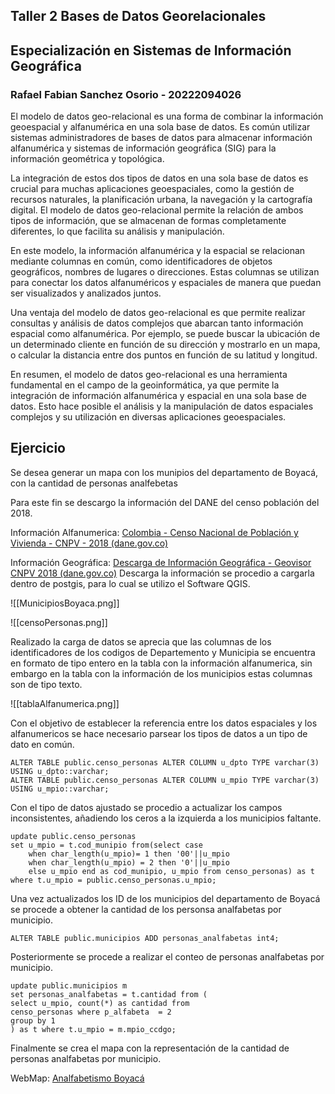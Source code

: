 ## Taller 2 Bases de Datos Georelacionales
## Especialización en Sistemas de Información Geográfica

### Rafael Fabian Sanchez Osorio - 20222094026

El modelo de datos geo-relacional es una forma de combinar la información geoespacial y alfanumérica en una sola base de datos. Es común utilizar sistemas administradores de bases de datos para almacenar información alfanumérica y sistemas de información geográfica (SIG) para la información geométrica y topológica.

La integración de estos dos tipos de datos en una sola base de datos es crucial para muchas aplicaciones geoespaciales, como la gestión de recursos naturales, la planificación urbana, la navegación y la cartografía digital. El modelo de datos geo-relacional permite la relación de ambos tipos de información, que se almacenan de formas completamente diferentes, lo que facilita su análisis y manipulación.

En este modelo, la información alfanumérica y la espacial se relacionan mediante columnas en común, como identificadores de objetos geográficos, nombres de lugares o direcciones. Estas columnas se utilizan para conectar los datos alfanuméricos y espaciales de manera que puedan ser visualizados y analizados juntos.

Una ventaja del modelo de datos geo-relacional es que permite realizar consultas y análisis de datos complejos que abarcan tanto información espacial como alfanumérica. Por ejemplo, se puede buscar la ubicación de un determinado cliente en función de su dirección y mostrarlo en un mapa, o calcular la distancia entre dos puntos en función de su latitud y longitud.

En resumen, el modelo de datos geo-relacional es una herramienta fundamental en el campo de la geoinformática, ya que permite la integración de información alfanumérica y espacial en una sola base de datos. Esto hace posible el análisis y la manipulación de datos espaciales complejos y su utilización en diversas aplicaciones geoespaciales.


## Ejercicio

Se desea generar un mapa con los munipios del departamento de Boyacá,  con la cantidad de personas analfebetas

Para este fin se descargo la información del DANE del censo población del 2018.

Información Alfanumerica: [Colombia - Censo Nacional de Población y Vivienda - CNPV - 2018 (dane.gov.co)](https://microdatos.dane.gov.co/index.php/catalog/643/get-microdata)

Información Geográfica: [Descarga de Información Geográfica - Geovisor CNPV 2018 (dane.gov.co)](https://geoportal.dane.gov.co/servicios/descarga-y-metadatos/visor-descarga-geovisores/)
Descarga la información se procedio a cargarla dentro de postgis, para lo cual se utilizo el Software QGIS.


![[MunicipiosBoyaca.png]]


![[censoPersonas.png]]

Realizado la carga de datos se aprecia  que las columnas de los identificadores de los codigos de Departemento y Municipia se encuentra en formato de tipo entero en la tabla con la información alfanumerica, sin embargo en la tabla con la información de los municipios estas columnas son de tipo texto.

![[tablaAlfanumerica.png]]

Con el objetivo de establecer la referencia entre los datos espaciales y los alfanumericos se hace necesario parsear los tipos de datos a un tipo de dato en común.

``` sql:
ALTER TABLE public.censo_personas ALTER COLUMN u_dpto TYPE varchar(3) USING u_dpto::varchar;
ALTER TABLE public.censo_personas ALTER COLUMN u_mpio TYPE varchar(3) USING u_mpio::varchar;
```

Con el tipo de datos ajustado se procedio a actualizar los campos inconsistentes, añadiendo los ceros a la izquierda a los municipios faltante.

``` sql:
update public.censo_personas 
set u_mpio = t.cod_munipio from(select case 
	when char_length(u_mpio)= 1 then '00'||u_mpio
	when char_length(u_mpio) = 2 then '0'||u_mpio
	else u_mpio end as cod_munipio, u_mpio from censo_personas) as t
where t.u_mpio = public.censo_personas.u_mpio;
```


Una vez actualizados los ID de los municipios del departamento de Boyacá se procede a obtener la  cantidad de los personsa analfabetas por municipio.

``` sql:
ALTER TABLE public.municipios ADD personas_analfabetas int4;
```

Posteriormente se procede a realizar el conteo de personas analfabetas por municipio.

``` sql:
update public.municipios m
set personas_analfabetas = t.cantidad from (
select u_mpio, count(*) as cantidad from
censo_personas where p_alfabeta  = 2
group by 1
) as t where t.u_mpio = m.mpio_ccdgo;
```

Finalmente se crea el mapa con la representación de la cantidad de personas analfabetas por municipio.

WebMap: [Analfabetismo Boyacá](https://rfabians.github.io/boyaca_analfabetismo.github.io/)


